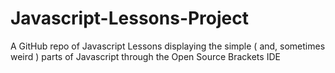 # Javascript-Lessons-Project

A GitHub repo of Javascript Lessons displaying the simple ( and, sometimes weird ) parts of Javascript through the Open Source Brackets IDE